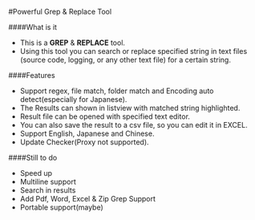 #Powerful Grep & Replace Tool

####What is it
- This is a **GREP** & **REPLACE** tool.
- Using this tool you can search or replace specified string in text files (source code, logging, or any other text file) for a certain string.

####Features
- Support regex, file match, folder match and Encoding auto detect(especially for Japanese).
- The Results can shown in listview with matched string highlighted.
- Result file can be opened with specified text editor.
- You can also save the result to a csv file, so you can edit it in EXCEL.
- Support English, Japanese and Chinese.
- Update Checker(Proxy not supported).

####Still to do
- Speed up
- Multiline support
- Search in results
- Add Pdf, Word, Excel & Zip Grep Support
- Portable support(maybe)
